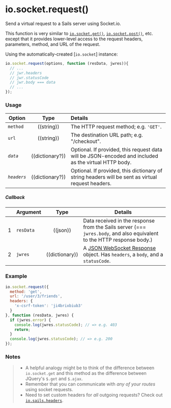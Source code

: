 # io.socket.request()

Send a virtual request to a Sails server using Socket.io.

This function is very similar to [`io.socket.get()`](http://sailsjs.org/documentation/reference/web-sockets/socket-client/io-socket-get), [`io.socket.post()`](http://sailsjs.org/documentation/reference/web-sockets/socket-client/io-socket-post), etc. except that it provides lower-level access to the request headers, parameters, method, and URL of the request.

Using the automatically-created [`io.socket`] instance:

```js
io.socket.request(options, function (resData, jwres)){
  // ...
  // jwr.headers
  // jwr.statusCode
  // jwr.body === data
  // ...
});
```


### Usage


| Option   | Type         | Details |
|------------|:------------:|:--------|
| `method`      | ((string))   | The HTTP request method; e.g. `'GET'`.
| `url`         | ((string))   | The destination URL path; e.g. "/checkout".
| _`data`_    | ((dictionary?))        | Optional. If provided, this request data will be JSON-encoded and included as the virtual HTTP body.
| _`headers`_ | ((dictionary?))        | Optional. If provided, this dictionary of string headers will be sent as virtual request headers.


##### Callback

|   | Argument  | Type         | Details |
|---|-----------|:------------:|---------|
| 1 | `resData` | ((json))     | Data received in the response from the Sails server (=== `jwres.body`, and also equivalent to the HTTP response body.)
| 2 | `jwres`   | ((dictionary))      | A [JSON WebSocket Response](https://github.com/balderdashy/sails-docs/blob/master/PAGE_NEEDED.md) object.  Has `headers`, a `body`, and a `statusCode`.





### Example

```javascript
io.socket.request({
  method: 'get',
  url: '/user/3/friends',
  headers: {
    'x-csrf-token': 'ji4brixbiub3'
  }
}, function (resData, jwres) {
  if (jwres.error) {
    console.log(jwres.statusCode); // => e.g. 403
    return;
  }
  console.log(jwres.statusCode); // => e.g. 200
});
```



### Notes
> + A helpful analogy might be to think of the difference between `io.socket.get` and this method as the difference between JQuery's `$.get` and `$.ajax`.
> + Remember that you can communicate with _any of your routes_ using socket requests.
> + Need to set custom headers for _all_ outgoing requests?  Check out [`io.sails.headers`](http://sailsjs.org/documentation/reference/web-sockets/socket-client/io-sails).

<docmeta name="displayName" value="io.socket.request()">

